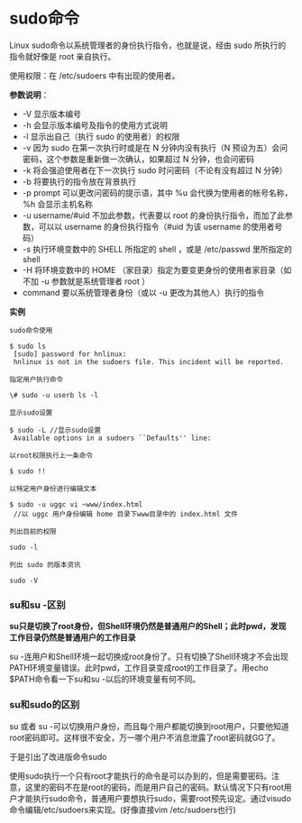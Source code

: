 # sudo命令

Linux sudo命令以系统管理者的身份执行指令，也就是说，经由 sudo 所执行的指令就好像是 root 亲自执行。

使用权限：在 /etc/sudoers 中有出现的使用者。



**参数说明**：

- -V     显示版本编号
- -h     会显示版本编号及指令的使用方式说明
- -l     显示出自己（执行 sudo 的使用者）的权限
- -v     因为 sudo 在第一次执行时或是在 N 分钟内没有执行（N 预设为五）会问密码，这个参数是重新做一次确认，如果超过 N 分钟，也会问密码
- -k     将会强迫使用者在下一次执行 sudo 时问密码（不论有没有超过 N 分钟）
- -b     将要执行的指令放在背景执行
- -p     prompt 可以更改问密码的提示语，其中 %u 会代换为使用者的帐号名称， %h 会显示主机名称
- -u     username/#uid 不加此参数，代表要以 root 的身份执行指令，而加了此参数，可以以 username 的身份执行指令（#uid 为该     username 的使用者号码）
- -s     执行环境变数中的 SHELL 所指定的 shell ，或是 /etc/passwd 里所指定的 shell
- -H     将环境变数中的 HOME （家目录）指定为要变更身份的使用者家目录（如不加 -u 参数就是系统管理者 root ）
- command     要以系统管理者身份（或以 -u 更改为其他人）执行的指令

**实例**

```shell
sudo命令使用

$ sudo ls
 [sudo] password for hnlinux: 
 hnlinux is not in the sudoers file. This incident will be reported.

指定用户执行命令

\# sudo -u userb ls -l

显示sudo设置

$ sudo -L //显示sudo设置
 Available options in a sudoers ``Defaults'' line:

以root权限执行上一条命令

$ sudo !!

以特定用户身份进行编辑文本

$ sudo -u uggc vi ~www/index.html
 //以 uggc 用户身份编辑 home 目录下www目录中的 index.html 文件

列出目前的权限

sudo -l

列出 sudo 的版本资讯

sudo -V
```

 

### su和su -区别

**su只是切换了root身份，但Shell环境仍然是普通用户的Shell；此时pwd，发现工作目录仍然是普通用户的工作目录**

su -连用户和Shell环境一起切换成root身份了。只有切换了Shell环境才不会出现PATH环境变量错误。此时pwd，工作目录变成root的工作目录了。用echo $PATH命令看一下su和su -以后的环境变量有何不同。

 

### su和sudo的区别

su 或者 su -可以切换用户身份，而且每个用户都能切换到root用户，只要他知道root密码即可。这样很不安全，万一哪个用户不消息泄露了root密码就GG了。

于是引出了改进版命令sudo

使用sudo执行一个只有root才能执行的命令是可以办到的，但是需要密码。注意，这里的密码不在是root的密码，而是用户自己的密码。默认情况下只有root用户才能执行sudo命令，普通用户要想执行sudo，需要root预先设定。通过visudo命令编辑/etc/sudoers来实现。(好像直接vim /etc/sudoers也行)

 

 

 
